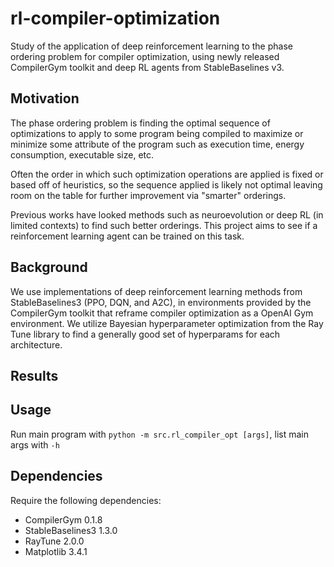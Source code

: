 # rl-compiler-optimization

Study of the application of deep reinforcement learning to the phase ordering problem for compiler optimization, using 
newly released CompilerGym toolkit and deep RL agents from StableBaselines v3.

## Motivation

The phase ordering problem is finding the optimal sequence of optimizations to apply to some program being compiled to 
maximize or minimize some attribute of the program such as execution time, energy consumption, executable size, etc.

Often the order in which such optimization operations are applied is fixed or based off of heuristics, so the sequence 
applied is likely not optimal leaving room on the table for further improvement via "smarter" orderings.

Previous works have looked methods such as neuroevolution or deep RL (in limited contexts) to find such better orderings.
This project aims to see if a reinforcement learning agent can be trained on this task.

## Background

We use implementations of deep reinforcement learning methods from StableBaselines3 (PPO, DQN, and A2C), in environments 
provided by the CompilerGym toolkit that reframe compiler optimization as a OpenAI Gym environment. We utilize Bayesian
hyperparameter optimization from the Ray Tune library to find a generally good set of hyperparams for each architecture.

## Results

## Usage

Run main program with `python -m src.rl_compiler_opt [args]`, list main args with `-h`

## Dependencies

Require the following dependencies:

- CompilerGym 0.1.8
- StableBaselines3 1.3.0
- RayTune 2.0.0
- Matplotlib 3.4.1
